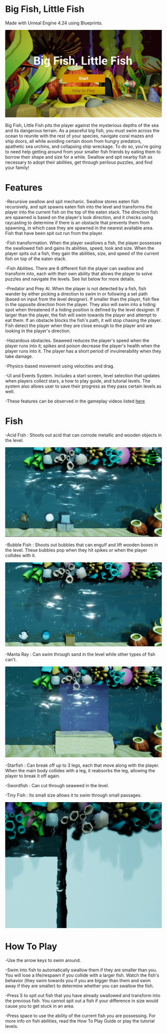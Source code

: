 # Big Fish, Little Fish
Made with Unreal Engine 4.24 using Blueprints.

![](Images/Title.png)

Big Fish, Little Fish pits the player against the mysterious depths of the sea and its dangerous terrain. As a peaceful big fish, you must swim across the ocean to reunite with the rest of your species, navigate coral mazes and ship doors, all while avoiding certain doom from hungry predators, apathetic sea urchins, and collapsing ship wreckage. To do so, you're going to need help getting around from your smaller fish friends by eating them to borrow their shape and size for a while. Swallow and spit nearby fish as necessary to adopt their abilities, get through perilous puzzles, and find your family!

# Features

-Recursive swallow and spit mechanic. Swallow stores eaten fish recursively, and spit spawns eaten fish into the level and transforms the player into the current fish on the top of the eaten stack. The direction fish are spawned is based on the player's look direction, and it checks using raycasting to determine if there is an obstacle that prevents them from spawning, in which case they are spawned in the nearest available area. Fish that have been spit out run from the player.

-Fish transformation. When the player swallows a fish, the player possesses the swallowed fish and gains its abilities, speed, look and size. When the player spits out a fish, they gain the abilities, size, and speed of the current fish on top of the eaten stack.

-Fish Abilities. There are 6 different fish the player can swallow and transform into, each with their own ability that allows the player to solve puzzles and navigate the levels. See list below for more details.

-Predator and Prey AI. When the player is not detected by a fish, fish wander by either picking a direction to swim in or following a set path (based on input from the level designer). If smaller than the player, fish flee in the opposite direction from the player. They also will swim into a hiding spot when threatened if a hiding position is defined by the level designer. If larger than the player, the fish will swim towards the player and attempt to eat them. If an obstacle blocks the fish's path, it will stop chasing the player. Fish detect the player when they are close enough to the player and are looking in the player's direction.

-Hazardous obstacles. Seaweed reduces the player's speed when the player runs into it; spikes and poison decrease the player's health when the player runs into it. The player has a short period of invulnerability when they take damage.

-Physics-based movement using velocities and drag.

-UI and Events System. Includes a start screen, level selection that updates when players collect stars, a how to play guide, and tutorial levels. The system also allows user to save their progress as they pass certain levels as well. 

-These features can be observed in the gameplay videos listed [here](https://drive.google.com/drive/u/1/folders/1fOpkDIK8jGH0oGgmlOIvrrXPnSU29QPQ)

# Fish

-Acid Fish : Shoots out acid that can corrode metallic and wooden objects in the level.

![](Images/Acidfish.png)

-Bubble Fish : Shoots out bubbles that can engulf and lift wooden boxes in the level. These bubbles pop when they hit spikes or when the player collides with it.

![](Images/Bubblefish.png)

-Manta Ray : Can swim through sand in the level while other types of fish can't.

![](Images/Mantaray.png)

-Starfish : Can break off up to 3 legs, each that move along with the player. When the main body collides with a leg, it reabsorbs the leg, allowing the player to break it off again.


-Swordfish : Can cut through seaweed in the level.


-Tiny Fish : Its small size allows it to swim through small passages.

![](Images/Tinyfish.png)

# How To Play

-Use the arrow keys to swim around.

-Swim into fish to automatically swallow them if they are smaller than you. You will lose a life/respawn if you collide with a larger fish. Watch the fish's behavior (they swim towards you if you are bigger than them and swim away if they are smaller) to determine whether you can swallow the fish. 

-Press S to spit out fish that you have already swallowed and transform into the previous fish. You cannot spit out a fish if your difference in size would cause you to get stuck in an area. 

-Press space to use the ability of the current fish you are possessing. For more info on fish abilities, read the How To Play Guide or play the tutorial levels.

